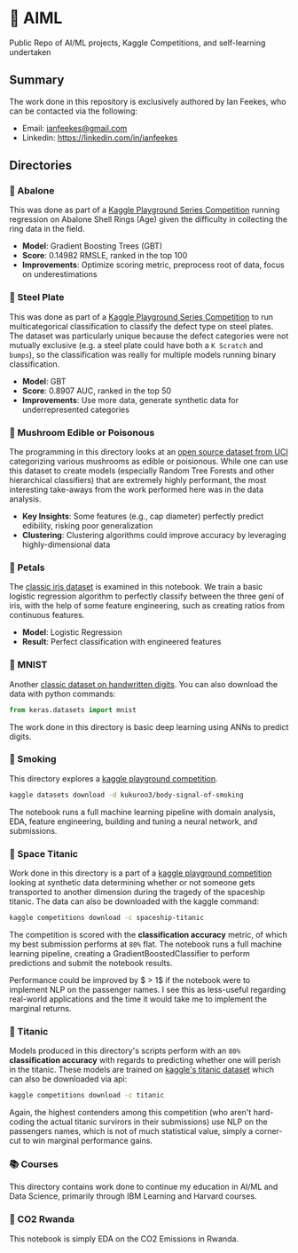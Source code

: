 # 🤖 AIML
Public Repo of AI/ML projects, Kaggle Competitions, and self-learning undertaken

## Summary
The work done in this repository is exclusively authored by Ian Feekes, who can be contacted via the following:
* Email: ianfeekes@gmail.com
* Linkedin: https://linkedin.com/in/ianfeekes

## Directories
### 🦪 Abalone
This was done as part of a [Kaggle Playground Series Competition](https://www.kaggle.com/competitions/playground-series-s4e4) running regression on Abalone Shell Rings (Age) given the difficulty in collecting the ring data in the field.

- **Model**: Gradient Boosting Trees (GBT)
- **Score**: 0.14982 RMSLE, ranked in the top 100
- **Improvements**: Optimize scoring metric, preprocess root of data, focus on underestimations

### 🦾 Steel Plate
This was done as part of a [Kaggle Playground Series Competition](https://www.kaggle.com/c/playground-series-s4e3) to run multicategorical classification to classify the defect type on steel plates. The dataset was particularly unique because the defect categories were not mutually exclusive (e.g. a steel plate could have both a ```K Scratch``` and ```bumps```), so the classification was really for multiple models running binary classification.

- **Model**: GBT
- **Score**: 0.8907 AUC, ranked in the top 50
- **Improvements**: Use more data, generate synthetic data for underrepresented categories

### 🍄 Mushroom Edible or Poisonous
The programming in this directory looks at an [open source dataset from UCI](https://www.kaggle.com/datasets/uciml/mushroom-classification) categorizing various mushrooms as edible or poisionous. While one can use this dataset to create models (especially Random Tree Forests and other hierarchical classifiers) that are extremely highly performant, the most interesting take-aways from the work performed here was in the data analysis.

- **Key Insights**: Some features (e.g., cap diameter) perfectly predict edibility, risking poor generalization
- **Clustering**: Clustering algorithms could improve accuracy by leveraging highly-dimensional data


### 🌸 Petals
The [classic iris dataset](https://scikit-learn.org/stable/auto_examples/datasets/plot_iris_dataset.html) is examined in this notebook. We train a basic logistic regression algorithm to perfectly classify between the three geni of iris, with the help of some feature engineering, such as creating ratios from continuous features.

- **Model**: Logistic Regression
- **Result**: Perfect classification with engineered features

### 📝 MNIST
Another [classic dataset on handwritten digits](https://www.kaggle.com/datasets/hojjatk/mnist-dataset).
You can also download the data with python commands:
```python
from keras.datasets import mnist
```
The work done in this directory is basic deep learning using ANNs to predict digits.

### 🚬 Smoking
This directory explores a [kaggle playground competition](https://www.kaggle.com/datasets/kukuroo3/body-signal-of-smoking).
```sh
kaggle datasets download -d kukuroo3/body-signal-of-smoking
```
The notebook runs a full machine learning pipeline with domain analysis, EDA, feature engineering, building and tuning a neural network, and submissions.

### 🚀 Space Titanic 
Work done in this directory is a part of a [kaggle playground competition](https://www.kaggle.com/competitions/spaceship-titanic) looking at synthetic data determining whether or not someone gets transported to another dimension during the tragedy of the spaceship titanic. The data can also be downloaded with the kaggle command:
```sh
kaggle competitions download -c spaceship-titanic
```
The competition is scored with the **classification accuracy** metric, of which my best submission performs at ```80%``` flat. The notebook runs a full machine learning pipeline, creating a GradientBoostedClassifier to perform predictions and submit the notebook results.

Performance could be improved by $ > 1$ if the notebook were to implement NLP on the passenger names. I see this as less-useful regarding real-world applications and the time it would take me to implement the marginal returns.

### 🚢 Titanic
Models produced in this directory's scripts perform with an ```80%``` **classification accuracy** with regards to predicting whether one will perish in the titanic. These models are trained on [kaggle's titanic dataset](https://www.kaggle.com/competitions/titanic/data) which can also be downloaded via api:
```sh
kaggle competitions download -c titanic
```
Again, the highest contenders among this competition (who aren't hard-coding the actual titanic survirors in their submissions) use NLP on the passengers names, which is not of much statistical value, simply a corner-cut to win marginal performance gains.

### 📚 Courses
This directory contains work done to continue my education in AI/ML and Data Science, primarily through IBM Learning and Harvard courses.

### 💨 CO2 Rwanda
This notebook is simply EDA on the CO2 Emissions in Rwanda.